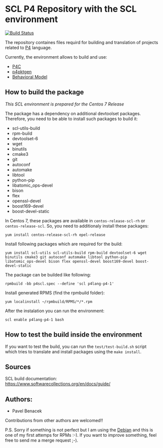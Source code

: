 # SCL P4 Repository with the SCL environment

[![Build Status](https://travis-ci.com/benycze/centos-p4-scl.svg?branch=master)](https://travis-ci.com/benycze/centos-p4-scl)
  
The repository containes files requird for building and translation of projects related to [P4](https://github.com/p4lang) language.

Currently, the environment allows to build and use:
* [P4C](https://github.com/p4lang/p4c)  
* [p4pktgen](https://github.com/p4pktgen/p4pktgen)
* [Behavioral Model](https://github.com/p4lang/behavioral-model)

## How to build the package

*This SCL environment is prepared for the Centos 7 Release*

The package has a dependency on additional devtoolset packages. Therefore, you need to be able to install such packages to build it:
* scl-utils-build 
* rpm-build
* devtoolset-6
* wget 
* binutils 
* cmake3
* git 
* autoconf 
* automake 
* libtool
* python-pip
* libatomic_ops-devel
* bison
* flex
* openssl-devel
* boost169-devel
* boost-devel-static

In Centos 7, these packages are available in `centos-release-scl-rh` or `centos-release-scl`. So, you need to additionaly install these
packages:

```
yum install centos-release-scl-rh epel-release
```

Install following packages which are required for the build:

```
yum install scl-utils scl-utils-build rpm-build devtoolset-6 wget binutils cmake3 git autoconf automake libtool python-pip libatomic_ops-devel bison flex openssl-devel boost169-devel boost-devel-static
```

The package can be builded like following:

```
rpmbuild -bb p4scl.spec --define 'scl p4lang-p4-1'
```

Install generated RPMS (find the rpmbuild folder):

```
yum localinstall ~/rpmbuild/RPMS/*/*.rpm
```

After the instalation you can run the environment:

```
scl enable p4lang-p4-1 bash
```

## How to test the build inside the environment

If you want to test the build, you can run the `test/test-build.sh` script which tries to translate and install packages using the `make install`. 

## Sources

SCL build documentation: https://www.softwarecollections.org/en/docs/guide/

## Authors:

* Pavel Benacek 

Contributions from other authors are welcomed!!

P.S. Sorry if something is not perfect but I am using the [Debian](https://www.debian.org) and this is one of my first attemps for RPMs :-). If you want to improve something, feel free to send me a merge request ;-).

